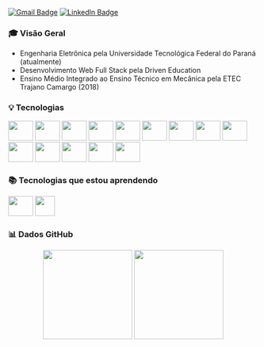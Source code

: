[![Gmail Badge](https://img.shields.io/badge/-Gmail-c14438?style=for-the-badge&logo=Gmail&logoColor=white&link=mailto:samuelmarco.2020@alunos.utfpr.edu.br)](mailto:samuelmarco.2020@alunos.utfpr.edu.br)
[![LinkedIn Badge](https://img.shields.io/badge/LinkedIn-0077B5?style=for-the-badge&logo=linkedin&logoColor=white&link=https://www.linkedin.com/in/samuel-ambrozio-marco/)](https://www.linkedin.com/in/samuel-ambrozio-marco/)

### :mortar_board: Visão Geral

- Engenharia Eletrônica pela Universidade Tecnológica Federal do Paraná (atualmente)
- Desenvolvimento Web Full Stack pela Driven Education
- Ensino Médio Integrado ao Ensino Técnico em Mecânica pela ETEC Trajano Camargo (2018)

### :bulb: Tecnologias
<img src="https://cdn.jsdelivr.net/gh/devicons/devicon/icons/react/react-original.svg" width="50" height="40"/> <img src="https://cdn.jsdelivr.net/gh/devicons/devicon/icons/javascript/javascript-original.svg" width="50" height="40"/>  <img src="https://cdn.jsdelivr.net/gh/devicons/devicon/icons/html5/html5-original.svg" width="50" height="40"/> <img src="https://cdn.jsdelivr.net/gh/devicons/devicon/icons/css3/css3-original.svg" width="50" height="40"/> <img src="https://cdn.jsdelivr.net/gh/devicons/devicon/icons/c/c-original.svg" width="50" height="40"/> <img src="https://cdn.jsdelivr.net/gh/devicons/devicon/icons/linux/linux-original.svg" width="50" height="40"/> <img src="https://cdn.jsdelivr.net/gh/devicons/devicon/icons/git/git-original.svg" width="50" height="40"/> <img src="https://cdn.jsdelivr.net/gh/devicons/devicon/icons/mongodb/mongodb-original.svg" width="50" height="40"/> <img src="https://cdn.jsdelivr.net/gh/devicons/devicon/icons/postgresql/postgresql-plain.svg" width="50" height="40"/> <img src="https://cdn.jsdelivr.net/gh/devicons/devicon/icons/nodejs/nodejs-original.svg" width="50" height="40"/> <img src="https://cdn.jsdelivr.net/gh/devicons/devicon/icons/typescript/typescript-plain.svg" width="50" height="40"/> <img src="https://cdn.jsdelivr.net/gh/devicons/devicon/icons/docker/docker-plain.svg" width="50" height="40"/> <img src="https://cdn.jsdelivr.net/gh/devicons/devicon/icons/jest/jest-plain.svg" width="50" height="40"/> <img src="https://cdn.jsdelivr.net/gh/devicons/devicon/icons/redis/redis-original.svg" width="50" height="40"/>


### :books: Tecnologias que estou aprendendo 
<img src="https://cdn.jsdelivr.net/gh/devicons/devicon/icons/python/python-original.svg" width="50" height="40"/> <img src="https://raw.githubusercontent.com/Benio101/cpp-logo/master/cpp_logo.png" width="40" height="40"/>

### :bar_chart: Dados GitHub
<p align="center"> 
    <img height="180em" src="https://github-readme-stats.vercel.app/api?username=samuelmarco-dev&theme=dark&include_all_commits=true&count_private=true&show_icons=true">
  <img height="180em" src="https://github-readme-stats.vercel.app/api/top-langs/?username=samuelmarco-dev&theme=dark">
</a>  

<!--
**samuelmarco-dev/samuelmarco-dev** is a ✨ _special_ ✨ repository because its `README.md` (this file) appears on your GitHub profile.

Here are some ideas to get you started:
![Anurag's GitHub stats](https://github-readme-stats.vercel.app/api?username=samuelmarco-dev&theme=dark&show_icons=true)
![Top Langs](https://github-readme-stats.vercel.app/api/top-langs/?username=samuelmarco-dev&theme=dark)
- 🔭 I’m currently working on ...
- 🌱 I’m currently learning ...
- 👯 I’m looking to collaborate on ...
- 🤔 I’m looking for help with ...
- 💬 Ask me about ...
- 📫 How to reach me: ...
- 😄 Pronouns: ...
- ⚡ Fun fact: ...
-->
